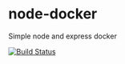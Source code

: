 # node-docker
Simple node and express docker

[![Build Status](https://app.travis-ci.com/iproman/test.svg?branch=main)](https://app.travis-ci.com/iproman/test)
